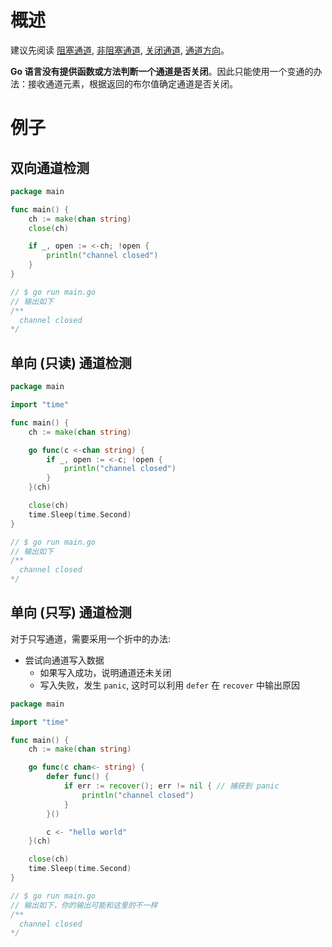# 概述

建议先阅读 [阻塞通道](channel.md), [非阻塞通道](channel_buffer.md), [关闭通道](channel_close.md),
[通道方向](channel_direction.md)。

**Go 语言没有提供函数或方法判断一个通道是否关闭**。因此只能使用一个变通的办法：接收通道元素，根据返回的布尔值确定通道是否关闭。

# 例子

## 双向通道检测

```go
package main

func main() {
	ch := make(chan string)
	close(ch)

	if _, open := <-ch; !open {
		println("channel closed")
	}
}

// $ go run main.go
// 输出如下
/**
  channel closed
*/
```

## 单向 (只读) 通道检测

```go
package main

import "time"

func main() {
	ch := make(chan string)

	go func(c <-chan string) {
		if _, open := <-c; !open {
			println("channel closed")
		}
	}(ch)

	close(ch)
	time.Sleep(time.Second)
}

// $ go run main.go
// 输出如下
/**
  channel closed
*/
```

## 单向 (只写) 通道检测

对于只写通道，需要采用一个折中的办法:

* 尝试向通道写入数据
    * 如果写入成功，说明通道还未关闭
    * 写入失败，发生 `panic`, 这时可以利用 `defer` 在 `recover` 中输出原因

```go
package main

import "time"

func main() {
	ch := make(chan string)

	go func(c chan<- string) {
		defer func() {
			if err := recover(); err != nil { // 捕获到 panic
				println("channel closed")
			}
		}()

		c <- "hello world"
	}(ch)

	close(ch)
	time.Sleep(time.Second)
}

// $ go run main.go
// 输出如下，你的输出可能和这里的不一样
/**
  channel closed
*/
```